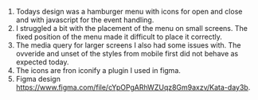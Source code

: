 1. Todays design was a hamburger menu with icons for open and close and with javascript for the event handling.
2. I struggled a bit with the placement of the menu on small screens. The fixed position of the menu made it difficult to place it correctly.
3. The media query for larger screens I also had some issues with. The ovveride and unset of the styles from mobile first did not behave as expected today.
4. The icons are fron iconify a plugin I used in figma.
5. Figma design https://www.figma.com/file/cYpOPgARhWZUqz8Gm9axzv/Kata-day3b.
